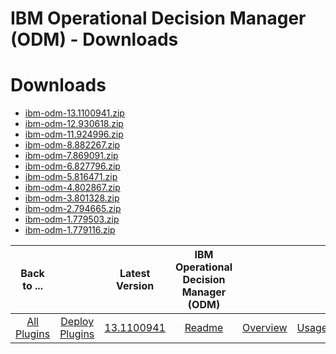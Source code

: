 
IBM Operational Decision Manager (ODM) - Downloads
==================================================

# Downloads

- [ibm-odm-13.1100941.zip](https://raw.githubusercontent.com/UrbanCode/IBM-UCD-PLUGINS/main/files/ibm-odm/ibm-odm-13.1100941.zip)
- [ibm-odm-12.930618.zip](https://raw.githubusercontent.com/UrbanCode/IBM-UCD-PLUGINS/main/files/ibm-odm/ibm-odm-12.930618.zip)
- [ibm-odm-11.924996.zip](https://raw.githubusercontent.com/UrbanCode/IBM-UCD-PLUGINS/main/files/ibm-odm/ibm-odm-11.924996.zip)
- [ibm-odm-8.882267.zip](https://raw.githubusercontent.com/UrbanCode/IBM-UCD-PLUGINS/main/files/ibm-odm/ibm-odm-8.882267.zip)
- [ibm-odm-7.869091.zip](https://raw.githubusercontent.com/UrbanCode/IBM-UCD-PLUGINS/main/files/ibm-odm/ibm-odm-7.869091.zip)
- [ibm-odm-6.827796.zip](https://raw.githubusercontent.com/UrbanCode/IBM-UCD-PLUGINS/main/files/ibm-odm/ibm-odm-6.827796.zip)
- [ibm-odm-5.816471.zip](https://raw.githubusercontent.com/UrbanCode/IBM-UCD-PLUGINS/main/files/ibm-odm/ibm-odm-5.816471.zip)
- [ibm-odm-4.802867.zip](https://raw.githubusercontent.com/UrbanCode/IBM-UCD-PLUGINS/main/files/ibm-odm/ibm-odm-4.802867.zip)
- [ibm-odm-3.801328.zip](https://raw.githubusercontent.com/UrbanCode/IBM-UCD-PLUGINS/main/files/ibm-odm/ibm-odm-3.801328.zip)
- [ibm-odm-2.794665.zip](https://raw.githubusercontent.com/UrbanCode/IBM-UCD-PLUGINS/main/files/ibm-odm/ibm-odm-2.794665.zip)
- [ibm-odm-1.779503.zip](https://raw.githubusercontent.com/UrbanCode/IBM-UCD-PLUGINS/main/files/ibm-odm/ibm-odm-1.779503.zip)
- [ibm-odm-1.779116.zip](https://raw.githubusercontent.com/UrbanCode/IBM-UCD-PLUGINS/main/files/ibm-odm/ibm-odm-1.779116.zip)

|Back to ...||Latest Version|IBM Operational Decision Manager (ODM) ||||
| :---: | :---: | :---: | :---: | :---: | :---: | :---: |
|[All Plugins](../../index.md)|[Deploy Plugins](../README.md)|[13.1100941](https://raw.githubusercontent.com/UrbanCode/IBM-UCD-PLUGINS/main/files/ibm-odm/ibm-odm-13.1100941.zip)|[Readme](README.md)|[Overview](overview.md)|[Usage](usage.md)|[Steps](steps.md)|
